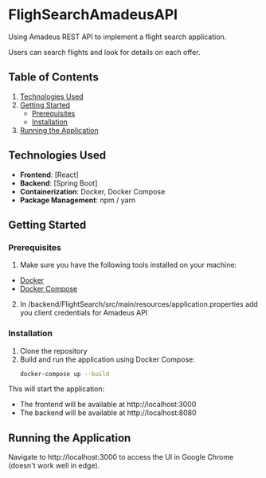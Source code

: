 # FlighSearchAmadeusAPI
Using Amadeus REST API to implement a flight search application. 

Users can search flights and look for details on each offer. 

## Table of Contents
1. [Technologies Used](#technologies-used)
2. [Getting Started](#getting-started)
    - [Prerequisites](#prerequisites)
    - [Installation](#installation)
3. [Running the Application](#running-the-application)


## Technologies Used

- **Frontend**: [React]
- **Backend**: [Spring Boot]
- **Containerization**: Docker, Docker Compose
- **Package Management**: npm / yarn

## Getting Started

### Prerequisites

1. Make sure you have the following tools installed on your machine:

- [Docker](https://www.docker.com/)
- [Docker Compose](https://docs.docker.com/compose/install/)

2. In /backend/FlightSearch/src/main/resources/application.properties add you client credentials for Amadeus API

### Installation

1. Clone the repository
2. Build and run the application using Docker Compose:
   ```bash
   docker-compose up --build
   
This will start the application:

* The frontend will be available at http://localhost:3000
* The backend will be available at http://localhost:8080

## Running the Application
Navigate to http://localhost:3000 to access the UI in Google Chrome (doesn't work well in edge).

